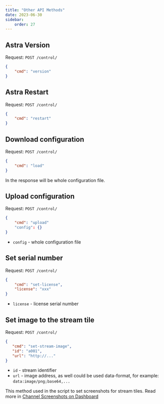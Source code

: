 ```yaml
---
title: "Other API Methods"
date: 2023-06-30
sidebar:
    order: 27
---
```


## Astra Version

Request: `POST /control/`

```json
{
    "cmd": "version"
}
```

## Astra Restart

Request: `POST /control/`

```json
{
    "cmd": "restart"
}
```

## Download configuration

Request: `POST /control/`

```json
{
    "cmd": "load"
}
```

In the response will be whole configuration file.

## Upload configuration

Request: `POST /control/`

```json
{
    "cmd": "upload"
    "config": {}
}
```

- `config` - whole configuration file

## Set serial number

Request: `POST /control/`

```json
{
    "cmd": "set-license",
    "license": "xxx"
}
```

- `license` - license serial number

## Set image to the stream tile

Request: `POST /control/`

```json
{
   "cmd": "set-stream-image",
   "id": "a001",
   "url": "http://..."
}
```

- `id` - stream identifier
- `url` - image address, as well could be used data-format, for example: `data:image/png;base64,...`

This method used in the script to set screenshots for stream tiles. Read more in [Channel Screenshots on Dashboard](/astra/admin-guide/administration/mosaic)
